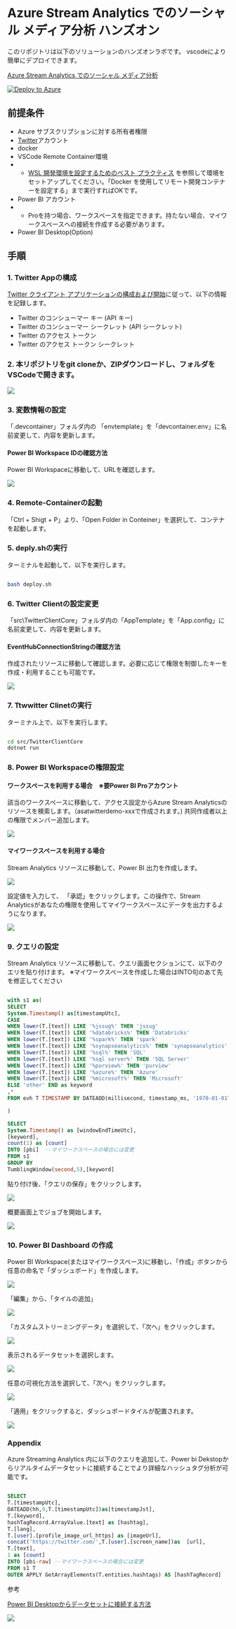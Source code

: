 # Azure Stream Analytics でのソーシャル メディア分析 ハンズオン

このリポジトリは以下のソリューションのハンズオンラボです。
vscodeにより簡単にデプロイできます。

[Azure Stream Analytics でのソーシャル メディア分析](https://docs.microsoft.com/ja-jp/azure/stream-analytics/stream-analytics-twitter-sentiment-analysis-trends#prerequisites)

[![Deploy to Azure](https://aka.ms/deploytoazurebutton)](https://portal.azure.com/#create/Microsoft.Template/uri/https%3A%2F%2Fraw.githubusercontent.com%2Fryoma-nagata%2FAzureStreamAnalytics-TwitterDemo%2Fmaster%2Finfrastructure%2Fmain.json)




## 前提条件

- Azure サブスクリプションに対する所有者権限
- [Twitter](https://twitter.com/)アカウント
- docker
- VSCode Remote Container環境
- - [WSL 開発環境を設定するためのベスト プラクティス](https://docs.microsoft.com/ja-jp/windows/wsl/setup/environment) を参照して環境をセットアップしてください。「Docker を使用してリモート開発コンテナーを設定する」まで実行すればOKです。
- Power BI アカウント
- - Proを持つ場合、ワークスペースを指定できます。持たない場合、マイワークスペースへの接続を作成する必要があります。
- Power BI Desktop(Option)

## 手順

### 1. Twitter Appの構成

[Twitter クライアント アプリケーションの構成および開始](https://docs.microsoft.com/ja-jp/azure/stream-analytics/stream-analytics-twitter-sentiment-analysis-trends#configure-and-start-the-twitter-client-application)に従って、以下の情報を記録します。

- Twitter のコンシューマー キー (API キー) 
- Twitter のコンシューマー シークレット (API シークレット) 
- Twitter のアクセス トークン
- Twitter のアクセス トークン シークレット

### 2. 本リポジトリをgit cloneか、ZIPダウンロードし、フォルダをVSCodeで開きます。

![](.image/2021-11-19-10-53-01.png)

### 3. 変数情報の設定

「.devcontainer」フォルダ内の 「envtemplate」を「devcontainer.env」に名前変更して、内容を更新します。

#### Power BI Workspace IDの確認方法

Power BI Workspaceに移動して、URLを確認します。

![](.image/2021-11-19-10-47-37_1.png)


### 4. Remote-Containerの起動

「Ctrl + Shigt + P」より、「Open Folder in Conteiner」を選択して、コンテナを起動します。

### 5. deply.shの実行

ターミナルを起動して、以下を実行します。

```BASH

bash deploy.sh

```


### 6. Twitter Clientの設定変更

「src\TwitterClientCore」フォルダ内の「AppTemplate」を「App.config」に名前変更して、内容を更新します。

#### EventHubConnectionStringの確認方法

作成されたリソースに移動して確認します。必要に応じて権限を制御したキーを作成・利用することも可能です。

![](.image/2021-11-19-11-01-07.png)

### 7. Ttwwitter Clinetの実行

ターミナル上で、以下を実行します。

```BASH

cd src/TwitterClientCore
dotnet run

```

### 8. Power BI Workspaceの権限設定

#### ワークスペースを利用する場合　※要Power BI Proアカウント

該当のワークスペースに移動して、アクセス設定からAzure Stream Analyticsのリソースを検索します。（asatwitterdemo-xxxで作成されます。)
共同作成者以上の権限でメンバー追加します。

![](.image/2021-11-19-11-07-22_1.png)

#### マイワークスペースを利用する場合

Stream Analytics リソースに移動して、Power BI 出力を作成します。

![](.image/2021-11-19-11-16-51.png)

設定値を入力して、 「承認」をクリックします。この操作で、Stream Analyticsがあなたの権限を使用してマイワークスペースにデータを出力するようになります。

![](.image/2021-11-19-11-18-02.png)

### 9. クエリの設定

Stream Analytics リソースに移動して、クエリ画面セクションにて、以下のクエリを貼り付けます。
※マイワークスペースを作成した場合はINTO句のあて先を修正してください



```SQL

with s1 as(
SELECT 
System.Timestamp() as[timestampUtc],
CASE 
WHEN lower(T.[text]) LIKE '%jssug%' THEN 'jssug'
WHEN lower(T.[text]) LIKE '%databricks%' THEN 'Databricks'
WHEN lower(T.[text]) LIKE '%spark%' THEN 'spark'
WHEN lower(T.[text]) LIKE '%synapseanalytics%' THEN 'synapseanalytics'
WHEN lower(T.[text]) LIKE '%sql%' THEN 'SQL'
WHEN lower(T.[text]) LIKE '%sql server%' THEN 'SQL Server'
WHEN lower(T.[text]) LIKE '%purview%' THEN 'purview'
WHEN lower(T.[text]) LIKE '%azure%' THEN 'Azure' 
WHEN lower(T.[text]) LIKE '%microsoft%' THEN 'Microsoft'
ELSE 'other' END as keyword
,*
FROM evh T TIMESTAMP BY DATEADD(millisecond, timestamp_ms, '1970-01-01T00:00:00Z')

)

SELECT 
System.Timestamp() as [windowEndTimeUtc],
[keyword],
count(1) as [count]
INTO [pbi]  --マイワークスペースの場合には変更
FROM s1
GROUP BY
TumblingWindow(second,5),[keyword]


```

貼り付け後、「クエリの保存」をクリックします。

![](.image/2021-11-19-16-45-04.png)



概要画面上でジョブを開始します。


![](.image/2021-11-19-16-45-41.png)


### 10. Power BI Dashboard の作成

Power BI Workspace(またはマイワークスペース)に移動し、「作成」ボタンから任意の命名で「ダッシュボード」を作成します。

![](.image/2021-11-19-16-48-01.png)

「編集」から、「タイルの追加」

![](.image/2021-11-19-16-48-31.png)

「カスタムストリーミングデータ」を選択して、「次へ」をクリックします。

![](.image/2021-11-19-16-49-08.png)

表示されるデータセットを選択します。

![](.image/2021-11-19-19-50-33.png)

任意の可視化方法を選択して、「次へ」をクリックします。

![](.image/2021-11-19-16-50-53.png)

「適用」をクリックすると、ダッシュボードタイルが配置されます。

![](.image/2021-11-19-19-51-19.png)

### Appendix

Azure Streaming Analytics 内に以下のクエリを追加して、Power bi Dekstopからリアルタイムデータセットに接続することでより詳細なハッシュタグ分析が可能です。

```SQL

SELECT 
T.[timestampUtc],
DATEADD(hh,9,T.[timestampUtc])as[timestampJst],
T.[keyword],
hashTagRecord.ArrayValue.[text] as [hashtag],
T.[lang],
T.[user].[profile_image_url_https] as [imageUrl],
concat('https://twitter.com/',T.[user].[screen_name])as  [url],
T.[text],
1 as [count]
INTO [pbi-raw] --マイワークスペースの場合には変更
FROM s1 T
OUTER APPLY GetArrayElements(T.entities.hashtags) AS [hashTagRecord]

```

参考

[Power BI Desktopからデータセットに接続する方法](https://docs.microsoft.com/ja-jp/power-bi/connect-data/desktop-report-lifecycle-datasets)


![](.image/2021-11-19-20-08-01.png)